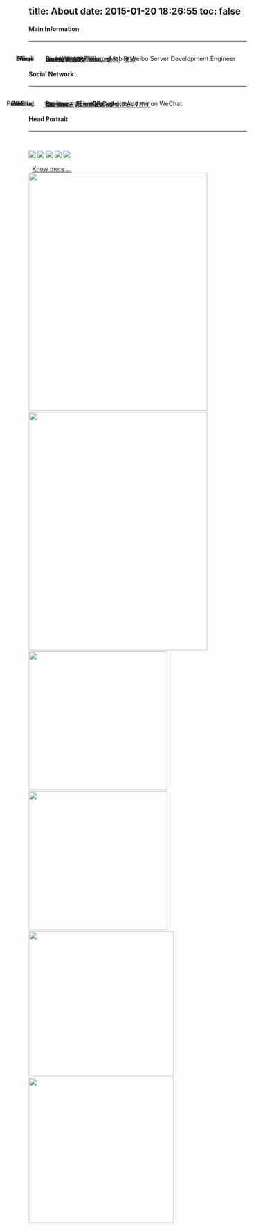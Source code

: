 title: About
date: 2015-01-20 18:26:55
toc: false
---
#### **Main Information**
---
<br/>	<span class="key_pos">Name</span>		<span class="val_pos"> <i class="fa fa-user-secret">&nbsp;</i>	**Ice He 何志远**	&nbsp;&nbsp;	</span>
<span class="key_pos">E-mail</span>	<span class="val_pos">	<i class="fa fa-envelope">&nbsp;</i>	[ice.he.hzy@gmail.com](mailto:ice.he.hzy@gmail.com)	</span>
<span class="key_pos">Work</span>		<span class="val_pos">	<i class="fa fa-weibo">&nbsp;</i>	[Sina Weibo](http://baike.baidu.com/link?url=JsoP2u4kIC_MCsuecjvwUbYFAywpNHA6yJrdFWz0YYzhZLzcIgTy-wygyMqrGJNMDe79zjxmOP-fe7Kh-ZsWTq)	- Peking	<span class="hidden">- Mobile Weibo Server Development Engineer </span></span>
<span class="key_pos">Home</span>		<span class="val_pos"> <i class="fa fa-home">&nbsp;</i>	Guangzhou - China 	</span>
<span class="key_pos">Tags</span>		<span class="val_pos"> <i class="fa fa-tags">&nbsp;</i>	coder,&nbsp;	zhixin,&nbsp;	scut,&nbsp;	北漂,&nbsp;	毽球	</span>
<br/>
#### **Social Network**
---
<br/>	<span class="key_pos">Prev Blog</span>	<span class="val_pos">	<i class="fa fa-qq">&nbsp;</i>	[飘。Gone with the wind.](http://290841032.qzone.qq.com)	</span>
<span class="key_pos">Githud</span>	<span class="val_pos">	<i class="fa fa-github">&nbsp;</i>	[Ice He](http://github.com/IceHe)	</span>
<span class="key_pos">Weibo</span>		<span class="val_pos"> <i class="fa fa-weibo">&nbsp;</i>	[IceHe何志远](http://weibo.com/2181657940/)<span id="another_weibo" class="hidden">、&nbsp;[华工Ice是北漂的IT民工](#)</span>	</span>
<span class="key_pos">Douban</span>	<span class="val_pos icon-douban">	&nbsp;[豆瓣](http://book.douban.com/people/IceHeGZ/collect?sort=rating&start=0&mode=grid&tags_sort=count) </span>
<span class="key_pos">WeChat</span>	<span class="val_pos">	<i class="fa fa-wechat">&nbsp;</i> <a href="javascript:;" target="_top" onclick="document.getElementById('qr_code_tip').className='red';">IceHooo</a>	<span id="qr_code_tip" class="hidden" style="margin-left:10px">**Scan QR Code** to Add me on WeChat <i class="fa fa-arrow-down"></i></span>	</span>
<span class="key_pos">Resume</span><span class="val_pos"> <i class="fa fa-file">&nbsp;</i>	[ Resume ](/resume)	&nbsp;&nbsp; <i class="fa fa-send">&nbsp;</i>	[ Timeline ](/timeline)	</span>
<br/>
#### **Head Portrait**
---
<br/>	<div class="center">	<img src="http://7vzp68.com1.z0.glb.clouddn.com/about/avatar_00.jpg" class="pic_styl" />	<img src="http://7vzp68.com1.z0.glb.clouddn.com/about/avatar_01a.jpg" class="pic_styl" />	<img id="qr_code" src="http://7vzp68.com1.z0.glb.clouddn.com/about/qrcode_01.jpg" class="pic_styl" />	<img src="http://7vzp68.com1.z0.glb.clouddn.com/about/avatar_04.jpg" class="pic_styl" />	<img src="http://7vzp68.com1.z0.glb.clouddn.com/about/avatar_03a.jpg" class="pic_styl" />
</div>
<div id="more" class="center"> <i class="fa fa-toggle-down">&nbsp;</i>	<a href="#Social_Network" onclick="">Know more ...</a>	</div>
<div id="life_img" class="center hidden">
	<img src="http://7vzp68.com1.z0.glb.clouddn.com/about/dorm_00.jpg" style="height: 550px; width: 413;" /> &nbsp; <img src="http://7vzp68.com1.z0.glb.clouddn.com/about/jianqiu_00.jpg" style="height: 550px; width: 413;" /> &nbsp; <img src="http://7vzp68.com1.z0.glb.clouddn.com/about/memorable_00.jpg" style="height: 320px;" /> &nbsp; <img src="http://7vzp68.com1.z0.glb.clouddn.com/about/handicraft_00.jpg" style="height: 320px;" /> &nbsp; <img src="http://7vzp68.com1.z0.glb.clouddn.com/about/perform_00.jpg" style="height: 335px;" /> &nbsp; <img src="http://7vzp68.com1.z0.glb.clouddn.com/about/jianqiu_01.gif" style="height: 335px;" />
</div>
<style type="text/css">	.key_pos{position: absolute; right: 75%; text-align: left;}	.val_pos{position: absolute; left: 27%;}	.red{color: gray;}	article img.pic_styl{height: 165px; width: auto; margin-right: 10px;}	</style>
<script src="//libs.baidu.com/jquery/2.0.3/jquery.min.js"></script>	<script type="text/javascript">$('#more').click(function(){$('#another_weibo').removeClass('hidden'); $('#life_img').removeClass('hidden'); $(this).addClass('hidden');}); </script>